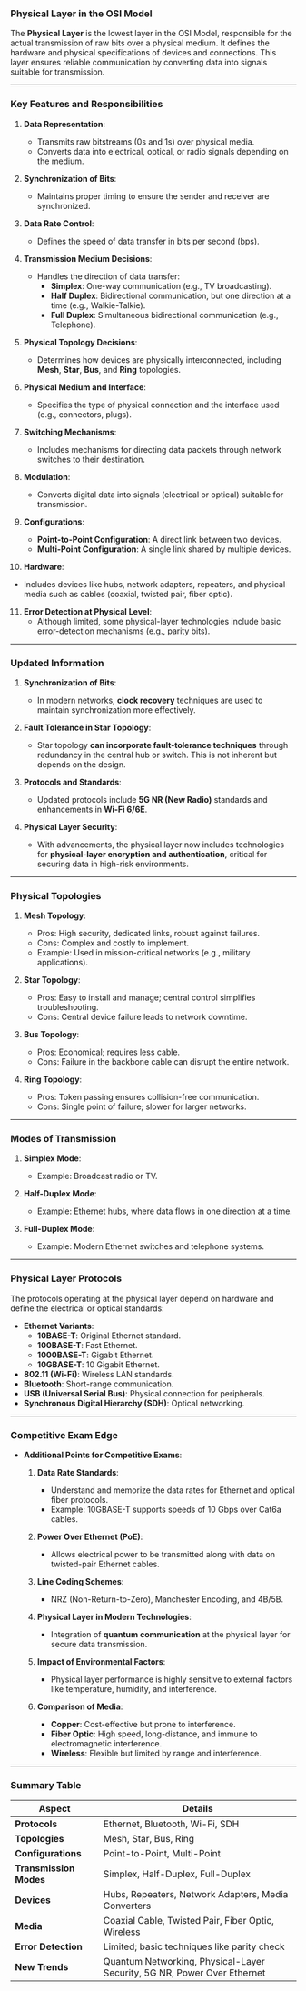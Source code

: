 ### **Physical Layer in the OSI Model**

The **Physical Layer** is the lowest layer in the OSI Model, responsible for the actual transmission of raw bits over a physical medium. It defines the hardware and physical specifications of devices and connections. This layer ensures reliable communication by converting data into signals suitable for transmission.

---

### **Key Features and Responsibilities**
1. **Data Representation**:  
   - Transmits raw bitstreams (0s and 1s) over physical media.  
   - Converts data into electrical, optical, or radio signals depending on the medium.

2. **Synchronization of Bits**:  
   - Maintains proper timing to ensure the sender and receiver are synchronized.

3. **Data Rate Control**:  
   - Defines the speed of data transfer in bits per second (bps).

4. **Transmission Medium Decisions**:  
   - Handles the direction of data transfer:
     - **Simplex**: One-way communication (e.g., TV broadcasting).  
     - **Half Duplex**: Bidirectional communication, but one direction at a time (e.g., Walkie-Talkie).  
     - **Full Duplex**: Simultaneous bidirectional communication (e.g., Telephone).

5. **Physical Topology Decisions**:  
   - Determines how devices are physically interconnected, including **Mesh**, **Star**, **Bus**, and **Ring** topologies.

6. **Physical Medium and Interface**:  
   - Specifies the type of physical connection and the interface used (e.g., connectors, plugs).

7. **Switching Mechanisms**:  
   - Includes mechanisms for directing data packets through network switches to their destination.

8. **Modulation**:  
   - Converts digital data into signals (electrical or optical) suitable for transmission.

9. **Configurations**:  
   - **Point-to-Point Configuration**: A direct link between two devices.  
   - **Multi-Point Configuration**: A single link shared by multiple devices.

10. **Hardware**:  
   - Includes devices like hubs, network adapters, repeaters, and physical media such as cables (coaxial, twisted pair, fiber optic).

11. **Error Detection at Physical Level**:  
    - Although limited, some physical-layer technologies include basic error-detection mechanisms (e.g., parity bits).

---

### **Updated Information**
1. **Synchronization of Bits**:
   - In modern networks, **clock recovery** techniques are used to maintain synchronization more effectively.

2. **Fault Tolerance in Star Topology**:
   - Star topology **can incorporate fault-tolerance techniques** through redundancy in the central hub or switch. This is not inherent but depends on the design.

3. **Protocols and Standards**:  
   - Updated protocols include **5G NR (New Radio)** standards and enhancements in **Wi-Fi 6/6E**.  

4. **Physical Layer Security**:
   - With advancements, the physical layer now includes technologies for **physical-layer encryption and authentication**, critical for securing data in high-risk environments.

---

### **Physical Topologies**
1. **Mesh Topology**:
   - Pros: High security, dedicated links, robust against failures.  
   - Cons: Complex and costly to implement.  
   - Example: Used in mission-critical networks (e.g., military applications).

2. **Star Topology**:
   - Pros: Easy to install and manage; central control simplifies troubleshooting.  
   - Cons: Central device failure leads to network downtime.

3. **Bus Topology**:
   - Pros: Economical; requires less cable.  
   - Cons: Failure in the backbone cable can disrupt the entire network.

4. **Ring Topology**:
   - Pros: Token passing ensures collision-free communication.  
   - Cons: Single point of failure; slower for larger networks.

---

### **Modes of Transmission**
1. **Simplex Mode**:
   - Example: Broadcast radio or TV.

2. **Half-Duplex Mode**:
   - Example: Ethernet hubs, where data flows in one direction at a time.

3. **Full-Duplex Mode**:
   - Example: Modern Ethernet switches and telephone systems.

---

### **Physical Layer Protocols**
The protocols operating at the physical layer depend on hardware and define the electrical or optical standards:
- **Ethernet Variants**:
  - **10BASE-T**: Original Ethernet standard.
  - **100BASE-T**: Fast Ethernet.
  - **1000BASE-T**: Gigabit Ethernet.
  - **10GBASE-T**: 10 Gigabit Ethernet.
- **802.11 (Wi-Fi)**: Wireless LAN standards.  
- **Bluetooth**: Short-range communication.  
- **USB (Universal Serial Bus)**: Physical connection for peripherals.
- **Synchronous Digital Hierarchy (SDH)**: Optical networking.

---

### **Competitive Exam Edge**
- **Additional Points for Competitive Exams**:
  1. **Data Rate Standards**:
     - Understand and memorize the data rates for Ethernet and optical fiber protocols.  
     - Example: 10GBASE-T supports speeds of 10 Gbps over Cat6a cables.

  2. **Power Over Ethernet (PoE)**:
     - Allows electrical power to be transmitted along with data on twisted-pair Ethernet cables.

  3. **Line Coding Schemes**:
     - NRZ (Non-Return-to-Zero), Manchester Encoding, and 4B/5B.

  4. **Physical Layer in Modern Technologies**:
     - Integration of **quantum communication** at the physical layer for secure data transmission.

  5. **Impact of Environmental Factors**:
     - Physical layer performance is highly sensitive to external factors like temperature, humidity, and interference.

  6. **Comparison of Media**:
     - **Copper**: Cost-effective but prone to interference.  
     - **Fiber Optic**: High speed, long-distance, and immune to electromagnetic interference.  
     - **Wireless**: Flexible but limited by range and interference.

---

### **Summary Table**
| **Aspect**                | **Details**                                                                 |
|---------------------------|-----------------------------------------------------------------------------|
| **Protocols**             | Ethernet, Bluetooth, Wi-Fi, SDH                                            |
| **Topologies**            | Mesh, Star, Bus, Ring                                                      |
| **Configurations**        | Point-to-Point, Multi-Point                                                |
| **Transmission Modes**    | Simplex, Half-Duplex, Full-Duplex                                          |
| **Devices**               | Hubs, Repeaters, Network Adapters, Media Converters                        |
| **Media**                 | Coaxial Cable, Twisted Pair, Fiber Optic, Wireless                         |
| **Error Detection**       | Limited; basic techniques like parity check                                |
| **New Trends**            | Quantum Networking, Physical-Layer Security, 5G NR, Power Over Ethernet   |
